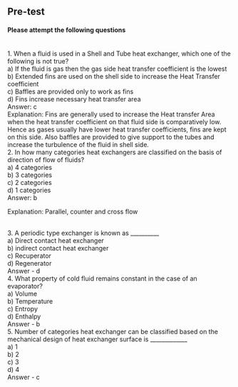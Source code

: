 ## <b> Pre-test</b>
#### Please attempt the following questions

<br>
1. When a fluid is used in a Shell and Tube heat exchanger, which one of the following is not true?
<br>
a) If the fluid is gas then the gas side heat transfer coefficient is the lowest
<br>
b) Extended fins are used on the shell side to increase the Heat Transfer coefficient
<br>
c) Baffles are provided only to work as fins
<br>
d) Fins increase necessary heat transfer area

<br>
Answer: c
<br>
Explanation: Fins are generally used to increase the Heat transfer Area when the heat transfer coefficient on that fluid side is comparatively low. Hence as gases usually have lower heat transfer coefficients, fins are kept on this side. Also baffles are provided to give support to the tubes and increase the turbulence of the fluid in shell side.

<br>
2. In how many categories heat exchangers are classified on the basis of direction of flow of fluids?
<br>
a) 4 categories
<br>
b) 3 categories
<br>
c) 2 categories
<br>
d) 1 categories

<br>
Answer: b

Explanation: Parallel, counter and cross flow

<br>
3. A periodic type exchanger is known as __________
<br>
a) Direct contact heat exchanger 
<br>
b) indirect contact heat exchanger
<br>
c) Recuperator 
<br>
d) Regenerator 

<br>
Answer - d

<br>
4. What property of cold fluid remains constant in the case of an evaporator?
<br>
a) Volume 
<br>
b) Temperature 
<br>
c) Entropy 
<br>
d) Enthalpy 

<br>
Answer - b

<br>
5. Number of categories heat exchanger can be classified based on the mechanical design of heat exchanger surface is _____________
<br>
a) 1
<br>
b) 2
<br>
c) 3
<br>
d) 4

<br>
Answer - c

